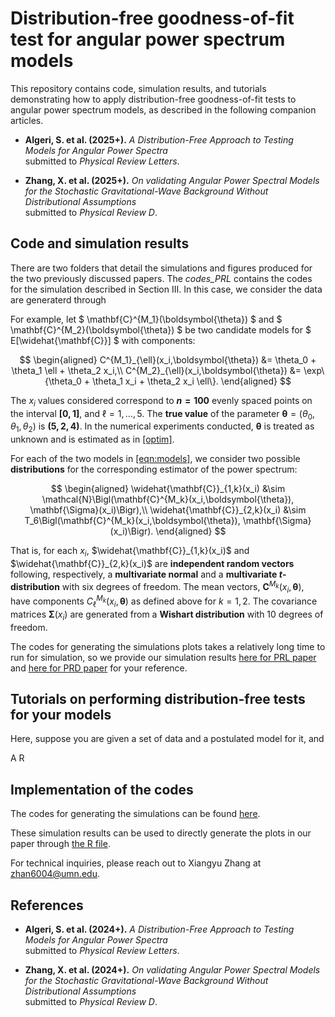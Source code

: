 # Distribution-free goodness-of-fit test for angular power spectrum models 

This repository contains code, simulation results, and tutorials demonstrating how to apply distribution-free goodness-of-fit tests to angular power spectrum models, as described in the following companion articles.
- **Algeri, S. et al. (2025+).**
  *A Distribution-Free Approach to Testing Models for Angular Power Spectra*  
  submitted to *Physical Review Letters*.

- **Zhang, X. et al. (2025+).**
  *On validating Angular Power Spectral Models for the Stochastic Gravitational-Wave Background Without Distributional Assumptions*  
  submitted to *Physical Review D*.

## Code and simulation results 
There are two folders that detail the simulations and figures produced for the two previously discussed papers. The *codes_PRL* contains the codes for the simulation described in Section III. In this case, we consider the data are generaterd through 

For example, let $ \mathbf{C}^{M_1}(\boldsymbol{\theta}) $ and $ \mathbf{C}^{M_2}(\boldsymbol{\theta}) $ be two candidate models for $ E[\widehat{\mathbf{C}}] $ with components:

$$
\begin{aligned}
C^{M_1}_{\ell}(x_i,\boldsymbol{\theta}) &= \theta_0 + \theta_1 \ell + \theta_2 x_i,\\
C^{M_2}_{\ell}(x_i,\boldsymbol{\theta}) &= \exp\{\theta_0 + \theta_1 x_i + \theta_2 x_i \ell\}.
\end{aligned}
$$

The $x_i$ values considered correspond to **$n = 100$** evenly spaced points on the interval **$[0,1]$**, and $\ell = 1, \dots, 5$. The **true value** of the parameter $\boldsymbol{\theta} = (\theta_0, \theta_1, \theta_2)$ is **$(5, 2, 4)$**. In the numerical experiments conducted, $\boldsymbol{\theta}$ is treated as unknown and is estimated as in [\[optim\]](#optim). 

For each of the two models in [\[eqn:models\]](#eqnmodels), we consider two possible **distributions** for the corresponding estimator of the power spectrum:

$$
\begin{aligned}
\widehat{\mathbf{C}}_{1,k}(x_i) &\sim \mathcal{N}\Bigl(\mathbf{C}^{M_k}(x_i,\boldsymbol{\theta}), \mathbf{\Sigma}(x_i)\Bigr),\\
\widehat{\mathbf{C}}_{2,k}(x_i) &\sim T_6\Bigl(\mathbf{C}^{M_k}(x_i,\boldsymbol{\theta}), \mathbf{\Sigma}(x_i)\Bigr).
\end{aligned}
$$

That is, for each $x_i$, $\widehat{\mathbf{C}}_{1,k}(x_i)$ and $\widehat{\mathbf{C}}_{2,k}(x_i)$ are **independent random vectors** following, respectively, a **multivariate normal** and a **multivariate $t$-distribution** with six degrees of freedom. The mean vectors, $\mathbf{C}^{M_k}(x_i,\boldsymbol{\theta})$, have components $C^{M_k}_{\ell}(x_i,\boldsymbol{\theta})$ as defined above for $k = 1, 2$. The covariance matrices $\mathbf{\Sigma}(x_i)$ are generated from a **Wishart distribution** with 10 degrees of freedom.






The codes for generating the simulations plots takes a relatively long time to run for simulation, so we provide our simulation results 
[here for PRL paper](https://github.com/xiangyu2022/Distfree_Test_SGWB_Models/tree/main/Codes_PRL/PRL_Simulation_Result) and [here for PRD paper](https://github.com/xiangyu2022/Distfree_Test_SGWB_Models/tree/main/Codes_PRD/PRD_Simulation_Result_for_Fig1-2) for your reference. 


## Tutorials on performing distribution-free tests for your models
Here, suppose you are given a set of data and a postulated model for it, and 


A R 


## Implementation of the codes 

The codes for generating the simulations can be found [here](https://github.com/xiangyu2022/Distfree_Test_SGWB_Models/blob/main/Codes_PRL/PRL_Simulation.py). 


These simulation results can be used to directly generate the plots in our paper through [the R file](https://github.com/xiangyu2022/Distfree_Test_SGWB_Models/blob/main/Codes_PRL/PRL_plots.R).

For technical inquiries, please reach out to Xiangyu Zhang at zhan6004@umn.edu.

## References
- **Algeri, S. et al. (2024+).**
  *A Distribution-Free Approach to Testing Models for Angular Power Spectra*  
  submitted to *Physical Review Letters*.

- **Zhang, X. et al. (2024+).**
  *On validating Angular Power Spectral Models for the Stochastic Gravitational-Wave Background Without Distributional Assumptions*  
  submitted to *Physical Review D*.
